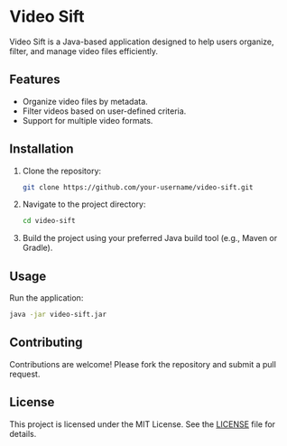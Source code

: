 # Video Sift

Video Sift is a Java-based application designed to help users organize, filter, and manage video files efficiently.

## Features

- Organize video files by metadata.
- Filter videos based on user-defined criteria.
- Support for multiple video formats.

## Installation

1. Clone the repository:
   ```bash
   git clone https://github.com/your-username/video-sift.git
   ```
2. Navigate to the project directory:
   ```bash
   cd video-sift
   ```
3. Build the project using your preferred Java build tool (e.g., Maven or Gradle).

## Usage

Run the application:
```bash
java -jar video-sift.jar
```

## Contributing

Contributions are welcome! Please fork the repository and submit a pull request.

## License

This project is licensed under the MIT License. See the [LICENSE](./LICENSE) file for details.

